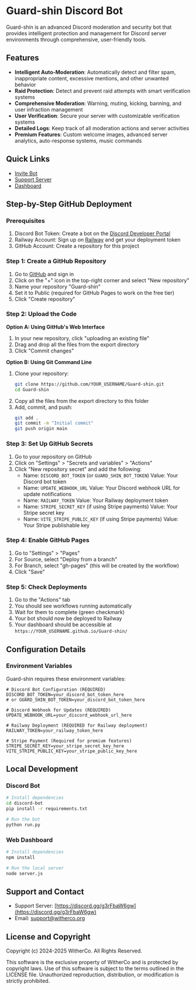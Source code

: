 # Guard-shin Discord Bot

Guard-shin is an advanced Discord moderation and security bot that provides intelligent protection and management for Discord server environments through comprehensive, user-friendly tools.

## Features

- **Intelligent Auto-Moderation**: Automatically detect and filter spam, inappropriate content, excessive mentions, and other unwanted behavior
- **Raid Protection**: Detect and prevent raid attempts with smart verification systems
- **Comprehensive Moderation**: Warning, muting, kicking, banning, and user infraction management
- **User Verification**: Secure your server with customizable verification systems
- **Detailed Logs**: Keep track of all moderation actions and server activities
- **Premium Features**: Custom welcome images, advanced server analytics, auto-response systems, music commands

## Quick Links

- [Invite Bot](https://discord.com/oauth2/authorize?client_id=1361873604882731008&scope=bot&permissions=8)
- [Support Server](https://discord.gg/g3rFbaW6gw)
- [Dashboard](https://witherco.github.io/Guard-shin/)

## Step-by-Step GitHub Deployment

### Prerequisites

1. Discord Bot Token: Create a bot on the [Discord Developer Portal](https://discord.com/developers/applications)
2. Railway Account: Sign up on [Railway](https://railway.app/) and get your deployment token
3. GitHub Account: Create a repository for this project

### Step 1: Create a GitHub Repository

1. Go to [GitHub](https://github.com) and sign in
2. Click on the "+" icon in the top-right corner and select "New repository"
3. Name your repository "Guard-shin"
4. Set it to Public (required for GitHub Pages to work on the free tier)
5. Click "Create repository"

### Step 2: Upload the Code

**Option A: Using GitHub's Web Interface**
1. In your new repository, click "uploading an existing file"
2. Drag and drop all the files from the export directory
3. Click "Commit changes"

**Option B: Using Git Command Line**
1. Clone your repository:
   ```bash
   git clone https://github.com/YOUR_USERNAME/Guard-shin.git
   cd Guard-shin
   ```
2. Copy all the files from the export directory to this folder
3. Add, commit, and push:
   ```bash
   git add .
   git commit -m "Initial commit"
   git push origin main
   ```

### Step 3: Set Up GitHub Secrets

1. Go to your repository on GitHub
2. Click on "Settings" > "Secrets and variables" > "Actions"
3. Click "New repository secret" and add the following:
   - Name: `DISCORD_BOT_TOKEN` (or `GUARD_SHIN_BOT_TOKEN`)
     Value: Your Discord bot token
   - Name: `UPDATE_WEBHOOK_URL`
     Value: Your Discord webhook URL for update notifications
   - Name: `RAILWAY_TOKEN`
     Value: Your Railway deployment token
   - Name: `STRIPE_SECRET_KEY` (if using Stripe payments)
     Value: Your Stripe secret key
   - Name: `VITE_STRIPE_PUBLIC_KEY` (if using Stripe payments)
     Value: Your Stripe publishable key

### Step 4: Enable GitHub Pages

1. Go to "Settings" > "Pages"
2. For Source, select "Deploy from a branch"
3. For Branch, select "gh-pages" (this will be created by the workflow)
4. Click "Save"

### Step 5: Check Deployments

1. Go to the "Actions" tab
2. You should see workflows running automatically
3. Wait for them to complete (green checkmark)
4. Your bot should now be deployed to Railway
5. Your dashboard should be accessible at `https://YOUR_USERNAME.github.io/Guard-shin/`

## Configuration Details

### Environment Variables

Guard-shin requires these environment variables:

```
# Discord Bot Configuration (REQUIRED)
DISCORD_BOT_TOKEN=your_discord_bot_token_here
# or GUARD_SHIN_BOT_TOKEN=your_discord_bot_token_here

# Discord Webhook for Updates (REQUIRED)
UPDATE_WEBHOOK_URL=your_discord_webhook_url_here

# Railway Deployment (REQUIRED for Railway deployment)
RAILWAY_TOKEN=your_railway_token_here

# Stripe Payment (Required for premium features)
STRIPE_SECRET_KEY=your_stripe_secret_key_here
VITE_STRIPE_PUBLIC_KEY=your_stripe_public_key_here
```

## Local Development

### Discord Bot

```bash
# Install dependencies
cd discord-bot
pip install -r requirements.txt

# Run the bot
python run.py
```

### Web Dashboard

```bash
# Install dependencies
npm install

# Run the local server
node server.js
```

## Support and Contact

- Support Server: [https://discord.gg/g3rFbaW6gw](https://discord.gg/g3rFbaW6gw)
- Email: support@witherco.org

## License and Copyright

Copyright (c) 2024-2025 WitherCo. All Rights Reserved.

This software is the exclusive property of WitherCo and is protected by copyright laws. Use of this software is subject to the terms outlined in the LICENSE file. Unauthorized reproduction, distribution, or modification is strictly prohibited.